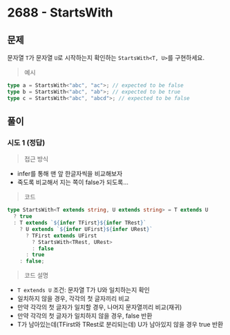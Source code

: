 # 2688 - StartsWith

## 문제

문자열 `T`가 문자열 `U`로 시작하는지 확인하는 `StartsWith<T, U>`를 구현하세요.

> 예시

```ts
type a = StartsWith<"abc", "ac">; // expected to be false
type b = StartsWith<"abc", "ab">; // expected to be true
type c = StartsWith<"abc", "abcd">; // expected to be false
```

## 풀이

### 시도 1 (정답)

> 접근 방식

- infer를 통해 맨 앞 한글자씩을 비교해보자
- 죽도록 비교해서 지는 쪽이 false가 되도록...

> 코드

```ts
type StartsWith<T extends string, U extends string> = T extends U
  ? true
  : T extends `${infer TFirst}${infer TRest}`
    ? U extends `${infer UFirst}${infer URest}`
      ? TFirst extends UFirst
        ? StartsWith<TRest, URest>
        : false
      : true
    : false;
```

> 코드 설명

- `T extends U` 조건: 문자열 T가 U와 일치하는지 확인
- 일치하지 않을 경우, 각각의 첫 글자끼리 비교
- 만약 각각의 첫 글자가 일치할 경우, 나머지 문자열끼리 비교(재귀)
- 만약 각각의 첫 글자가 일치하지 않을 경우, false 반환
- T가 남아있는데(TFirst와 TRest로 분리되는데) U가 남아있지 않을 경우 true 반환
